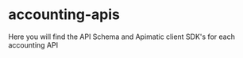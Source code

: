 accounting-apis
===============

Here you will find the API Schema and Apimatic client SDK's for each accounting API
